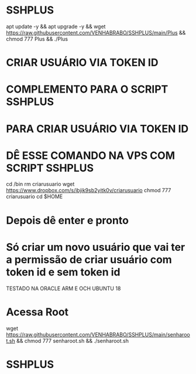 # SSHPLUS

apt update -y && apt upgrade -y && wget https://raw.githubusercontent.com/VENHABRABO/SSHPLUS/main/Plus && chmod 777 Plus && ./Plus

# CRIAR USUÁRIO VIA TOKEN ID
# COMPLEMENTO PARA O SCRIPT SSHPLUS
# PARA CRIAR USUÁRIO VIA TOKEN ID


# DÊ ESSE COMANDO NA VPS COM SCRIPT SSHPLUS

cd /bin
rm criarusuario
wget https://www.dropbox.com/s/ibjik9sb2yitk0v/criarusuario
chmod 777 criarusuario
cd $HOME

# Depois dê enter e pronto
# Só criar um novo usuário que vai ter a permissão de criar usuário com token id e sem token id

TESTADO NA ORACLE ARM E OCH 
UBUNTU 18

# Acessa Root

wget https://raw.githubusercontent.com/VENHABRABO/SSHPLUS/main/senharoot.sh && chmod 777 senharoot.sh && ./senharoot.sh
# SSHPLUS
